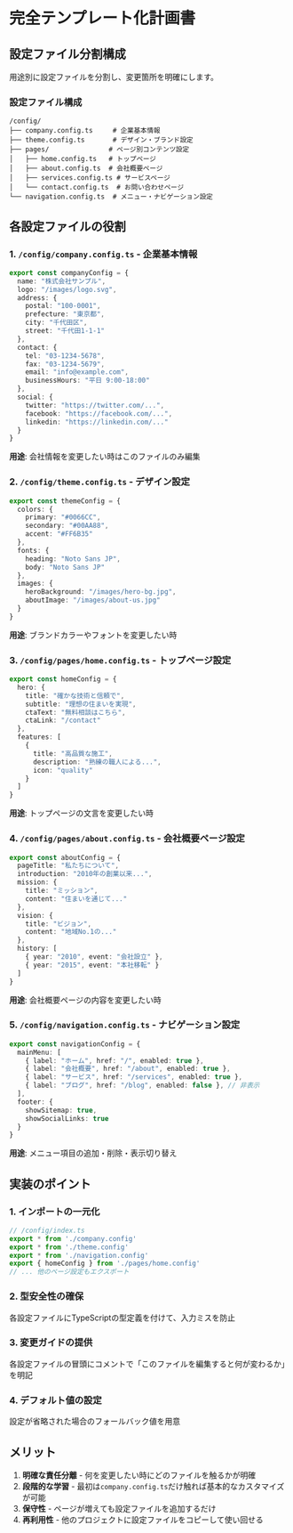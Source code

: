 # 完全テンプレート化計画書

## 設定ファイル分割構成

用途別に設定ファイルを分割し、変更箇所を明確にします。

### 設定ファイル構成

```
/config/
├── company.config.ts     # 企業基本情報
├── theme.config.ts       # デザイン・ブランド設定
├── pages/               # ページ別コンテンツ設定
│   ├── home.config.ts   # トップページ
│   ├── about.config.ts  # 会社概要ページ
│   ├── services.config.ts # サービスページ
│   └── contact.config.ts  # お問い合わせページ
└── navigation.config.ts  # メニュー・ナビゲーション設定
```

## 各設定ファイルの役割

### 1. `/config/company.config.ts` - 企業基本情報
```typescript
export const companyConfig = {
  name: "株式会社サンプル",
  logo: "/images/logo.svg",
  address: {
    postal: "100-0001",
    prefecture: "東京都",
    city: "千代田区",
    street: "千代田1-1-1"
  },
  contact: {
    tel: "03-1234-5678",
    fax: "03-1234-5679",
    email: "info@example.com",
    businessHours: "平日 9:00-18:00"
  },
  social: {
    twitter: "https://twitter.com/...",
    facebook: "https://facebook.com/...",
    linkedin: "https://linkedin.com/..."
  }
}
```
**用途**: 会社情報を変更したい時はこのファイルのみ編集

### 2. `/config/theme.config.ts` - デザイン設定
```typescript
export const themeConfig = {
  colors: {
    primary: "#0066CC",
    secondary: "#00AA88",
    accent: "#FF6B35"
  },
  fonts: {
    heading: "Noto Sans JP",
    body: "Noto Sans JP"
  },
  images: {
    heroBackground: "/images/hero-bg.jpg",
    aboutImage: "/images/about-us.jpg"
  }
}
```
**用途**: ブランドカラーやフォントを変更したい時

### 3. `/config/pages/home.config.ts` - トップページ設定
```typescript
export const homeConfig = {
  hero: {
    title: "確かな技術と信頼で",
    subtitle: "理想の住まいを実現",
    ctaText: "無料相談はこちら",
    ctaLink: "/contact"
  },
  features: [
    {
      title: "高品質な施工",
      description: "熟練の職人による...",
      icon: "quality"
    }
  ]
}
```
**用途**: トップページの文言を変更したい時

### 4. `/config/pages/about.config.ts` - 会社概要ページ設定
```typescript
export const aboutConfig = {
  pageTitle: "私たちについて",
  introduction: "2010年の創業以来...",
  mission: {
    title: "ミッション",
    content: "住まいを通じて..."
  },
  vision: {
    title: "ビジョン",
    content: "地域No.1の..."
  },
  history: [
    { year: "2010", event: "会社設立" },
    { year: "2015", event: "本社移転" }
  ]
}
```
**用途**: 会社概要ページの内容を変更したい時

### 5. `/config/navigation.config.ts` - ナビゲーション設定
```typescript
export const navigationConfig = {
  mainMenu: [
    { label: "ホーム", href: "/", enabled: true },
    { label: "会社概要", href: "/about", enabled: true },
    { label: "サービス", href: "/services", enabled: true },
    { label: "ブログ", href: "/blog", enabled: false }, // 非表示
  ],
  footer: {
    showSitemap: true,
    showSocialLinks: true
  }
}
```
**用途**: メニュー項目の追加・削除・表示切り替え

## 実装のポイント

### 1. インポートの一元化
```typescript
// /config/index.ts
export * from './company.config'
export * from './theme.config'
export * from './navigation.config'
export { homeConfig } from './pages/home.config'
// ... 他のページ設定もエクスポート
```

### 2. 型安全性の確保
各設定ファイルにTypeScriptの型定義を付けて、入力ミスを防止

### 3. 変更ガイドの提供
各設定ファイルの冒頭にコメントで「このファイルを編集すると何が変わるか」を明記

### 4. デフォルト値の設定
設定が省略された場合のフォールバック値を用意

## メリット

1. **明確な責任分離** - 何を変更したい時にどのファイルを触るかが明確
2. **段階的な学習** - 最初は`company.config.ts`だけ触れば基本的なカスタマイズが可能
3. **保守性** - ページが増えても設定ファイルを追加するだけ
4. **再利用性** - 他のプロジェクトに設定ファイルをコピーして使い回せる